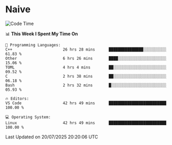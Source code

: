 # Naive
<!-- ## 日拱一卒，功不唐捐 -->
<!-- [![GitHub Streak](https://streak-stats.demolab.com/?user=XiaoXKKK)](https://git.io/streak-stats) -->
<!--START_SECTION:waka-->
![Code Time](http://img.shields.io/badge/Code%20Time-477%20hrs%2025%20mins-blue)

📊 **This Week I Spent My Time On** 

```text
💬 Programming Languages: 
C++                      26 hrs 28 mins      ███████████████░░░░░░░░░░   61.83 % 
Other                    6 hrs 26 mins       ████░░░░░░░░░░░░░░░░░░░░░   15.06 % 
TOML                     4 hrs 4 mins        ██░░░░░░░░░░░░░░░░░░░░░░░   09.52 % 
C                        2 hrs 38 mins       ██░░░░░░░░░░░░░░░░░░░░░░░   06.18 % 
Bash                     2 hrs 32 mins       █░░░░░░░░░░░░░░░░░░░░░░░░   05.93 % 

🔥 Editors: 
VS Code                  42 hrs 49 mins      █████████████████████████   100.00 % 

💻 Operating System: 
Linux                    42 hrs 49 mins      █████████████████████████   100.00 % 
```


 Last Updated on 20/07/2025 20:20:06 UTC
<!--END_SECTION:waka-->
